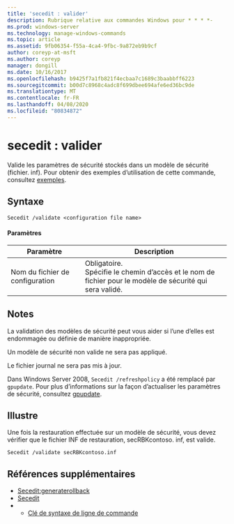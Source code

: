 ```yaml
---
title: 'secedit : valider'
description: Rubrique relative aux commandes Windows pour * * * *-
ms.prod: windows-server
ms.technology: manage-windows-commands
ms.topic: article
ms.assetid: 9fb06354-f55a-4ca4-9fbc-9a872eb9b9cf
author: coreyp-at-msft
ms.author: coreyp
manager: dongill
ms.date: 10/16/2017
ms.openlocfilehash: b9425f7a1fb821f4ecbaa7c1689c3baabbff6223
ms.sourcegitcommit: b00d7c8968c4adc8f699dbee694afe6ed36bc9de
ms.translationtype: MT
ms.contentlocale: fr-FR
ms.lasthandoff: 04/08/2020
ms.locfileid: "80834872"
---
```

# <a name="seceditvalidate"></a>secedit : valider



Valide les paramètres de sécurité stockés dans un modèle de sécurité (fichier. inf). Pour obtenir des exemples d’utilisation de cette commande, consultez [exemples](#BKMK_Examples).

## <a name="syntax"></a>Syntaxe

```
Secedit /validate <configuration file name>  

```

#### <a name="parameters"></a>Paramètres

|Paramètre|Description|
|---------|-----------|
|Nom du fichier de configuration|Obligatoire.</br>Spécifie le chemin d’accès et le nom de fichier pour le modèle de sécurité qui sera validé.|

## <a name="remarks"></a>Notes

La validation des modèles de sécurité peut vous aider si l’une d’elles est endommagée ou définie de manière inappropriée.

Un modèle de sécurité non valide ne sera pas appliqué.

Le fichier journal ne sera pas mis à jour.

Dans Windows Server 2008, `Secedit /refreshpolicy` a été remplacé par `gpupdate`. Pour plus d’informations sur la façon d’actualiser les paramètres de sécurité, consultez [gpupdate](gpupdate.md).

## <a name="examples"></a><a name=BKMK_Examples></a>Illustre

Une fois la restauration effectuée sur un modèle de sécurité, vous devez vérifier que le fichier INF de restauration, secRBKcontoso. inf, est valide.
```
Secedit /validate secRBKcontoso.inf
```

## <a name="additional-references"></a>Références supplémentaires

-   [Secedit:generaterollback](secedit-generaterollback.md)
-   [Secedit](secedit.md)
-   - [Clé de syntaxe de ligne de commande](command-line-syntax-key.md)